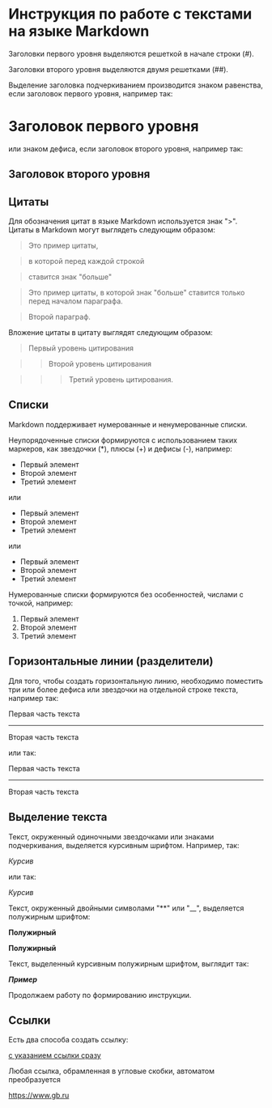 # Инструкция по работе с текстами на языке Markdown

Заголовки первого уровня выделяются решеткой в начале строки (#).

Заголовки второго уровня выделяются двумя решетками (##).

Выделение заголовка подчеркиванием производится знаком равенства, если заголовок первого уровня, например так:

Заголовок первого уровня
=
или знаком дефиса, если заголовок второго уровня, например так:

Заголовок второго уровня
-
## Цитаты

Для обозначения цитат в языке Markdown используется знак ">". Цитаты в Markdown могут выглядеть следующим образом:

>Это пример цитаты,

>в которой перед каждой строкой

>ставится знак "больше"

>Это пример цитаты,
в которой знак "больше" ставится только перед началом параграфа.

>Второй параграф.

Вложение цитаты в цитату выглядят следующим образом:

>Первый уровень цитирования

>>Второй уровень цитирования

>>>Третий уровень цитирования.

## Списки
Markdown поддерживает нумерованные и ненумерованные списки.

Неупорядоченные списки формируются с использованием таких маркеров, как звездочки (*), плюсы (+) и дефисы (-), например:

* Первый элемент
* Второй элемент
* Третий элемент

или

+ Первый элемент
+ Второй элемент
+ Третий элемент

или

- Первый элемент
- Второй элемент
- Третий элемент

Нумерованные списки формируются без особенностей, числами с точкой, например:

1. Первый элемент
2. Второй элемент
3. Третий элемент

## Горизонтальные линии (разделители)

Для того, чтобы создать горизонтальную линию, необходимо поместить три или более дефиса или звездочки на отдельной строке текста, например так:

Первая часть текста
***
Вторая часть текста

или так:

Первая часть текста

---------
Вторая часть текста

## Выделение текста

Текст, окруженный одиночными звездочками или знаками подчеркивания, выделяется курсивным шрифтом. Например, так:

*Курсив*

или так:

_Курсив_

Текст, окруженный двойными символами "**" или "__", выделяется полужирным шрифтом:

**Полужирный**

__Полужирный__

Текст, выделенный курсивным полужирным шрифтом, выглядит так:

***Пример***

Продолжаем работу по формированию инструкции.

## Ссылки

Есть два способа создать ссылку:

[с указанием ссылки сразу](https://www.gb.ru)

Любая ссылка, обрамленная в угловые скобки, автоматом преобразуется

<https://www.gb.ru>


